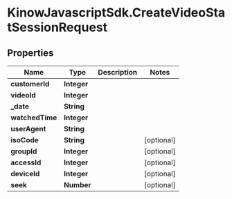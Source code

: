 # KinowJavascriptSdk.CreateVideoStatSessionRequest

## Properties
Name | Type | Description | Notes
------------ | ------------- | ------------- | -------------
**customerId** | **Integer** |  | 
**videoId** | **Integer** |  | 
**_date** | **String** |  | 
**watchedTime** | **Integer** |  | 
**userAgent** | **String** |  | 
**isoCode** | **String** |  | [optional] 
**groupId** | **Integer** |  | [optional] 
**accessId** | **Integer** |  | [optional] 
**deviceId** | **Integer** |  | [optional] 
**seek** | **Number** |  | [optional] 


